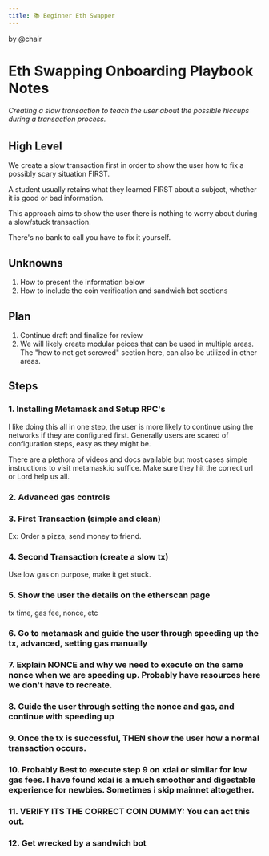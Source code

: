 ```yaml
---
title: 📚 Beginner Eth Swapper
---
```


by @chair

# Eth Swapping Onboarding Playbook Notes
###### Creating a slow transaction to teach the user about the possible hiccups during a transaction process.

## High Level

We create a slow transaction first in order to show the user how to fix a possibly scary situation FIRST.

A student usually retains what they learned FIRST about a subject, whether it is good or bad information.

This approach aims to show the user there is nothing to worry about during a slow/stuck transaction.

There's no bank to call you have to fix it yourself.

## Unknowns
1. How to present the information below
2. How to include the coin verification and sandwich bot sections

## Plan

1. Continue draft and finalize for review
2. We will likely create modular peices that can be used in multiple areas. The "how to not get screwed" section here, can also be utilized in other areas.

## Steps

### 1. Installing Metamask and Setup RPC's
I like doing this all in one step, the user is more likely to continue using the networks if they are configured first. Generally users are scared of configuration steps, easy as they might be.

There are a plethora of videos and docs available but most cases simple instructions to visit metamask.io suffice. Make sure they hit the correct url or Lord help us all.

### 2. Advanced gas controls

### 3. First Transaction (simple and clean)
Ex: Order a pizza, send money to friend.

### 4. Second Transaction (create a slow tx)
Use low gas on purpose, make it get stuck.

### 5. Show the user the details on the etherscan page
tx time, gas fee, nonce, etc

### 6. Go to metamask and guide the user through speeding up the tx, advanced, setting gas manually




### 7. Explain NONCE and why we need to execute on the same nonce when we are speeding up. Probably have resources here we don't have to recreate.

### 8. Guide the user through setting the nonce and gas, and continue with speeding up

### 9. Once the tx is successful, THEN show the user how a normal transaction occurs.

### 10. Probably Best to execute step 9 on xdai or similar for low gas fees. I have found xdai is a much smoother and digestable experience for newbies. Sometimes i skip mainnet altogether.

### 11. VERIFY ITS THE CORRECT COIN DUMMY: You can act this out.

### 12. Get wrecked by a sandwich bot

